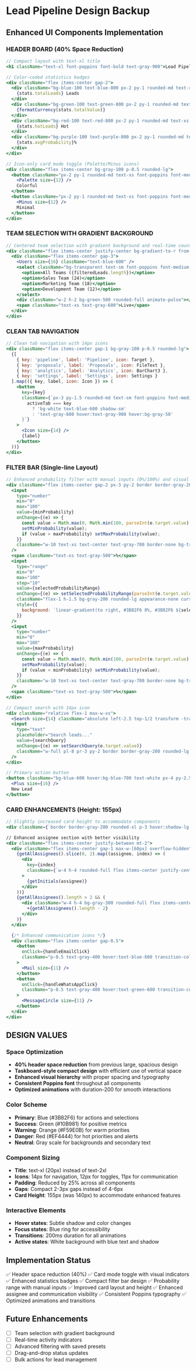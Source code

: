 # Lead Pipeline Design Backup

## Enhanced UI Components Implementation

### HEADER BOARD (40% Space Reduction)
```jsx
// Compact layout with text-xl title
<h1 className="text-xl font-poppins font-bold text-gray-900">Lead Pipeline</h1>

// Color-coded statistics badges
<div className="flex items-center gap-2">
  <div className="bg-blue-100 text-blue-800 px-2 py-1 rounded-md text-xs font-poppins font-medium">
    {stats.totalLeads} Leads
  </div>
  <div className="bg-green-100 text-green-800 px-2 py-1 rounded-md text-xs font-poppins font-medium">
    {formatCurrency(stats.totalValue)}
  </div>
  <div className="bg-red-100 text-red-800 px-2 py-1 rounded-md text-xs font-poppins font-medium">
    {stats.hotLeads} Hot
  </div>
  <div className="bg-purple-100 text-purple-800 px-2 py-1 rounded-md text-xs font-poppins font-medium">
    {stats.avgProbability}%
  </div>
</div>

// Icon-only card mode toggle (Palette/Minus icons)
<div className="flex items-center bg-gray-100 p-0.5 rounded-lg">
  <button className="px-2 py-1 rounded-md text-xs font-poppins font-medium transition-all duration-300 flex items-center gap-1.5">
    <Palette size={12} />
    Colorful
  </button>
  <button className="px-2 py-1 rounded-md text-xs font-poppins font-medium transition-all duration-300 flex items-center gap-1.5">
    <Minus size={12} />
    Minimal
  </button>
</div>
```

### TEAM SELECTION WITH GRADIENT BACKGROUND
```jsx
// Centered team selection with gradient background and real-time counts
<div className="flex items-center justify-center bg-gradient-to-r from-blue-50 to-purple-50 p-3 rounded-lg border border-blue-200">
  <div className="flex items-center gap-3">
    <Users size={16} className="text-blue-600" />
    <select className="bg-transparent text-sm font-poppins font-medium text-gray-900 focus:outline-none">
      <option>All Teams ({filteredLeads.length})</option>
      <option>Sales Team (24)</option>
      <option>Marketing Team (18)</option>
      <option>Development Team (12)</option>
    </select>
    <div className="w-2 h-2 bg-green-500 rounded-full animate-pulse"></div>
    <span className="text-xs text-gray-600">Live</span>
  </div>
</div>
```

### CLEAN TAB NAVIGATION
```jsx
// Clean tab navigation with 14px icons
<div className="flex items-center gap-1 bg-gray-100 p-0.5 rounded-lg">
  {[
    { key: 'pipeline', label: 'Pipeline', icon: Target },
    { key: 'proposals', label: 'Proposals', icon: FileText },
    { key: 'analytics', label: 'Analytics', icon: BarChart3 },
    { key: 'settings', label: 'Settings', icon: Settings }
  ].map(({ key, label, icon: Icon }) => (
    <button
      key={key}
      className={`px-3 py-1.5 rounded-md text-sm font-poppins font-medium transition-all duration-200 flex items-center gap-1.5 ${
        activeTab === key
          ? 'bg-white text-blue-600 shadow-sm'
          : 'text-gray-600 hover:text-gray-900 hover:bg-gray-50'
      }`}
    >
      <Icon size={14} />
      {label}
    </button>
  ))}
</div>
```

### FILTER BAR (Single-line Layout)
```jsx
// Enhanced probability filter with manual inputs (0%/100%) and visual slider
<div className="flex items-center gap-2 px-3 py-2 border border-gray-200 rounded-lg bg-white">
  <input
    type="number"
    min="0"
    max="100"
    value={minProbability}
    onChange={(e) => {
      const value = Math.max(0, Math.min(100, parseInt(e.target.value) || 0));
      setMinProbability(value);
      if (value > maxProbability) setMaxProbability(value);
    }}
    className="w-10 text-xs text-center text-gray-700 border-none bg-transparent focus:outline-none focus:ring-0"
  />
  <span className="text-xs text-gray-500">%</span>
  <input
    type="range"
    min="0"
    max="100"
    step="10"
    value={selectedProbabilityRange}
    onChange={(e) => setSelectedProbabilityRange(parseInt(e.target.value))}
    className="flex-1 h-1.5 bg-gray-200 rounded-lg appearance-none cursor-pointer slider"
    style={{
      background: `linear-gradient(to right, #3B82F6 0%, #3B82F6 ${selectedProbabilityRange}%, #E5E7EB ${selectedProbabilityRange}%, #E5E7EB 100%)`
    }}
  />
  <input
    type="number"
    min="0"
    max="100"
    value={maxProbability}
    onChange={(e) => {
      const value = Math.max(0, Math.min(100, parseInt(e.target.value) || 100));
      setMaxProbability(value);
      if (value < minProbability) setMinProbability(value);
    }}
    className="w-10 text-xs text-center text-gray-700 border-none bg-transparent focus:outline-none focus:ring-0"
  />
  <span className="text-xs text-gray-500">%</span>
</div>

// Compact search with 14px icon
<div className="relative flex-1 max-w-xs">
  <Search size={14} className="absolute left-2.5 top-1/2 transform -translate-y-1/2 text-gray-400" />
  <input
    type="text"
    placeholder="Search leads..."
    value={searchQuery}
    onChange={(e) => setSearchQuery(e.target.value)}
    className="w-full pl-8 pr-3 py-2 border border-gray-200 rounded-lg focus:outline-none focus:ring-2 focus:ring-blue-500 font-poppins text-sm"
  />
</div>

// Primary action button
<button className="bg-blue-600 hover:bg-blue-700 text-white px-4 py-2.5 rounded-lg font-poppins font-medium transition-colors duration-200 flex items-center gap-2">
  <Plus size={16} />
  New Lead
</button>
```

### CARD ENHANCEMENTS (Height: 155px)
```jsx
// Slightly increased card height to accommodate components
<div className={`border border-gray-200 rounded-xl p-3 hover:shadow-lg transition-all duration-200 cursor-pointer group ${getPriorityBackground(lead.priority)} min-h-[155px] max-h-[155px] flex flex-col w-full max-w-full overflow-hidden`}>

// Enhanced assignee section with better visibility
<div className="flex items-center justify-between mt-2">
  <div className="flex items-center gap-1 max-w-[60px] overflow-hidden">
    {getAllAssignees().slice(0, 2).map((assignee, index) => (
      <div
        key={index}
        className={`w-4 h-4 rounded-full flex items-center justify-center text-white text-[8px] font-poppins font-medium flex-shrink-0 ${getAssigneeColor(assignee)}`}
      >
        {getInitials(assignee)}
      </div>
    ))}
    {getAllAssignees().length > 2 && (
      <div className="w-4 h-4 bg-gray-300 rounded-full flex items-center justify-center text-white text-[8px] font-poppins font-medium flex-shrink-0">
        +{getAllAssignees().length - 2}
      </div>
    )}
  </div>

  {/* Enhanced communication icons */}
  <div className="flex items-center gap-0.5">
    <button
      onClick={handleEmailClick}
      className="p-0.5 text-gray-400 hover:text-blue-600 transition-colors duration-200 flex-shrink-0"
    >
      <Mail size={11} />
    </button>
    <button
      onClick={handleWhatsAppClick}
      className="p-0.5 text-gray-400 hover:text-green-600 transition-colors duration-200 flex-shrink-0"
    >
      <MessageCircle size={11} />
    </button>
  </div>
</div>
```

## DESIGN VALUES

### Space Optimization
- **40% header space reduction** from previous large, spacious design
- **Taskboard-style compact design** with efficient use of vertical space
- **Enhanced visual hierarchy** with proper spacing and typography
- **Consistent Poppins font** throughout all components
- **Optimized animations** with duration-200 for smooth interactions

### Color Scheme
- **Primary**: Blue (#3B82F6) for actions and selections
- **Success**: Green (#10B981) for positive metrics
- **Warning**: Orange (#F59E0B) for warm priorities
- **Danger**: Red (#EF4444) for hot priorities and alerts
- **Neutral**: Gray scale for backgrounds and secondary text

### Component Sizing
- **Title**: text-xl (20px) instead of text-2xl
- **Icons**: 14px for navigation, 12px for toggles, 11px for communication
- **Padding**: Reduced by 25% across all components
- **Gaps**: Compact 2-3px gaps instead of 4-6px
- **Card Height**: 155px (was 140px) to accommodate enhanced features

### Interactive Elements
- **Hover states**: Subtle shadow and color changes
- **Focus states**: Blue ring for accessibility
- **Transitions**: 200ms duration for all animations
- **Active states**: White background with blue text and shadow

## Implementation Status
✅ Header space reduction (40%)
✅ Card mode toggle with visual indicators
✅ Enhanced statistics badges
✅ Compact filter bar design
✅ Probability range with manual inputs
✅ Improved card layout and height
✅ Enhanced assignee and communication visibility
✅ Consistent Poppins typography
✅ Optimized animations and transitions

## Future Enhancements
- [ ] Team selection with gradient background
- [ ] Real-time activity indicators
- [ ] Advanced filtering with saved presets
- [ ] Drag-and-drop status updates
- [ ] Bulk actions for lead management 